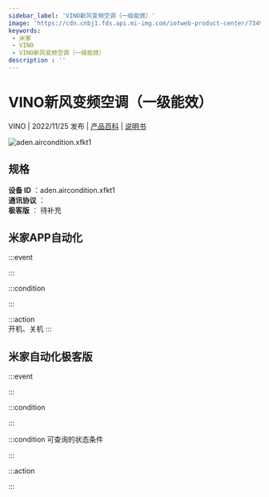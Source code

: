 ```yaml
---
sidebar_label: 'VINO新风变频空调（一级能效）'
image: 'https://cdn.cnbj1.fds.api.mi-img.com/iotweb-product-center/7349aa231120ffd45e3757eda00e3395_1656302292423.png?GalaxyAccessKeyId=AKVGLQWBOVIRQ3XLEW&Expires=9223372036854775807&Signature=r55uC9zn65y11MIQRG4GyYhTXfo='
keywords: 
 - 米家
 - VINO
 - VINO新风变频空调（一级能效）
description : ''
---
```

# VINO新风变频空调（一级能效）

VINO | 2022/11/25 发布 | [产品百科](https://home.mi.com/webapp/content/baike/product/index.html?model=aden.aircondition.xfkt1/) | [说明书](https://home.mi.com/views/introduction.html?model=aden.aircondition.xfkt1&region=cn)

![aden.aircondition.xfkt1](https://cdn.cnbj1.fds.api.mi-img.com/iotweb-product-center/7349aa231120ffd45e3757eda00e3395_1656302292423.png?GalaxyAccessKeyId=AKVGLQWBOVIRQ3XLEW&Expires=9223372036854775807&Signature=r55uC9zn65y11MIQRG4GyYhTXfo=)

## 规格  
> 
**设备 ID** ：aden.aircondition.xfkt1  
**通讯协议** ：  
**极客版**  ： 待补充 


## 米家APP自动化  

:::event  

:::

:::condition  

:::

:::action   
开机、关机
:::

## 米家自动化极客版  

:::event  

:::

:::condition  

:::

:::condition 可查询的状态条件  

:::

:::action  

:::

        
